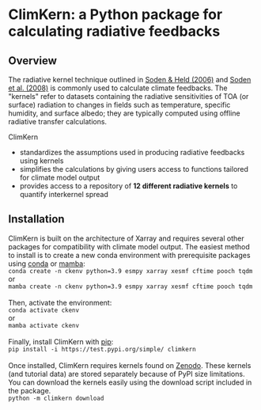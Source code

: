 # ClimKern: a Python package for calculating radiative feedbacks

## Overview

The radiative kernel technique outlined in [Soden & Held (2006)](https://journals.ametsoc.org/view/journals/clim/19/14/jcli3799.1.xml) and [Soden et al. (2008)](https://journals.ametsoc.org/view/journals/clim/21/14/2007jcli2110.1.xml) is commonly used to calculate climate feedbacks. The "kernels" refer to datasets containing the radiative sensitivities of TOA (or surface) radiation to changes in fields such as temperature, specific humidity, and surface albedo; they are typically computed using offline radiative transfer calculations.

ClimKern
* standardizes the assumptions used in producing radiative feedbacks using kernels
* simplifies the calculations by giving users access to functions tailored for climate model output
* provides access to a repository of **12 different radiative kernels** to quantify interkernel spread

## Installation

ClimKern is built on the architecture of Xarray and requires several other packages for compatibility with climate model output. The easiest method to install is to create a new conda environment with prerequisite packages using [conda](https://conda.io/projects/conda/en/latest/user-guide/install/index.html) or [mamba](https://mamba-framework.readthedocs.io/en/latest/installation_guide.html):  
`conda create -n ckenv python=3.9 esmpy xarray xesmf cftime pooch tqdm`  
or  
`mamba create -n ckenv python=3.9 esmpy xarray xesmf cftime pooch tqdm` 
<br></br>Then, activate the environment:  
`conda activate ckenv`  
or  
`mamba activate ckenv` 
<br></br>
Finally, install ClimKern with [pip](https://pip.pypa.io/en/stable/#):  
`pip install -i https://test.pypi.org/simple/ climkern`
<br></br>
Once installed, ClimKern requires kernels found on [Zenodo](https://zenodo.org/doi/10.5281/zenodo.10223376). These kernels (and tutorial data) are stored separately because of PyPI size limitations. You can download the kernels easily using the download script included in the package.  
`python -m climkern download`
